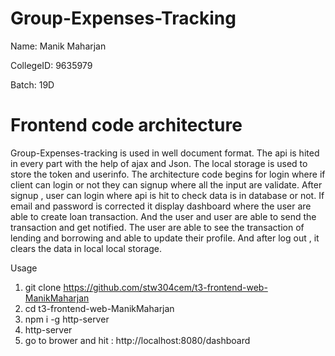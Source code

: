 # Group-Expenses-Tracking

Name: Manik Maharjan

CollegeID: 9635979

Batch: 19D


# Frontend code architecture
Group-Expenses-tracking is used in well document format. The api is hited in every part with the help of ajax and Json.
The local storage is used to store the token and  userinfo. The architecture code begins for login where if client can
login or not they can signup where all the input are validate. After signup , user can login where api is hit to check 
data is  in database or not. If email and password is corrected it display dashboard where the user are able to create 
loan transaction. And the user and user are able to send the transaction and get notified. The user are able to see the
transaction of lending and borrowing and able to update their profile. And after log out , it clears the data in local
local storage.

 Usage
1. git clone https://github.com/stw304cem/t3-frontend-web-ManikMaharjan
2. cd t3-frontend-web-ManikMaharjan
4. npm i -g http-server
5. http-server
6. go to brower and hit : http://localhost:8080/dashboard



